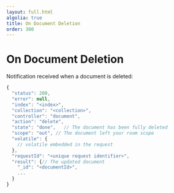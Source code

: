 ```yaml
---
layout: full.html
algolia: true
title: On Document Deletion
order: 300
---
```


# On Document Deletion

Notification received when a document is deleted:

```javascript
{
  "status": 200,
  "error": null,
  "index": "<index>",
  "collection": "<collection>",
  "controller": "document",
  "action": "delete",
  "state": "done",   // The document has been fully deleted
  "scope": "out", // The document left your room scope
  "volatile": {
    // volatile embedded in the request
  },
  "requestId": "<unique request identifier>",
  "result": {// The updated document
    "_id": "<documentId>",
    ...
  }
}
```
